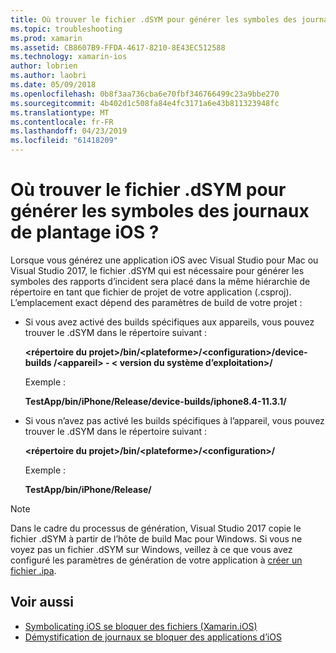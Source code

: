 ```yaml
---
title: Où trouver le fichier .dSYM pour générer les symboles des journaux de plantage iOS ?
ms.topic: troubleshooting
ms.prod: xamarin
ms.assetid: CB8607B9-FFDA-4617-8210-8E43EC512588
ms.technology: xamarin-ios
author: lobrien
ms.author: laobri
ms.date: 05/09/2018
ms.openlocfilehash: 0b8f3aa736cba6e70fbf346766499c23a9bbe270
ms.sourcegitcommit: 4b402d1c508fa84e4fc3171a6e43b811323948fc
ms.translationtype: MT
ms.contentlocale: fr-FR
ms.lasthandoff: 04/23/2019
ms.locfileid: "61418209"
---
```

# <a name="where-can-i-find-the-dsym-file-to-symbolicate-ios-crash-logs"></a>Où trouver le fichier .dSYM pour générer les symboles des journaux de plantage iOS ?

Lorsque vous générez une application iOS avec Visual Studio pour Mac ou Visual Studio 2017, le fichier .dSYM qui est nécessaire pour générer les symboles des rapports d’incident sera placé dans la même hiérarchie de répertoire en tant que fichier de projet de votre application (.csproj). L’emplacement exact dépend des paramètres de build de votre projet :

- Si vous avez activé des builds spécifiques aux appareils, vous pouvez trouver le .dSYM dans le répertoire suivant :

    **&lt;répertoire du projet&gt;/bin/&lt;plateforme&gt;/&lt;configuration&gt;/device-builds /&lt;appareil&gt; - &lt; version du système d’exploitation&gt;/**

    Exemple :
  
    **TestApp/bin/iPhone/Release/device-builds/iphone8.4-11.3.1/**

- Si vous n’avez pas activé les builds spécifiques à l’appareil, vous pouvez trouver le .dSYM dans le répertoire suivant :

    **&lt;répertoire du projet&gt;/bin/&lt;plateforme&gt;/&lt;configuration&gt;/**

    Exemple :

    **TestApp/bin/iPhone/Release/**

> [!NOTE]
> Dans le cadre du processus de génération, Visual Studio 2017 copie le fichier .dSYM à partir de l’hôte de build Mac pour Windows. Si vous ne voyez pas un fichier .dSYM sur Windows, veillez à ce que vous avez configuré les paramètres de génération de votre application à [créer un fichier .ipa](~/ios/deploy-test/app-distribution/ipa-support.md).

## <a name="see-also"></a>Voir aussi

- [Symbolicating iOS se bloquer des fichiers (Xamarin.iOS)](http://jmillerdev.net/symbolicating-ios-crash-files-xamarin-ios/)
- [Démystification de journaux se bloquer des applications d’iOS](https://www.raywenderlich.com/23704/demystifying-ios-application-crash-logs)


